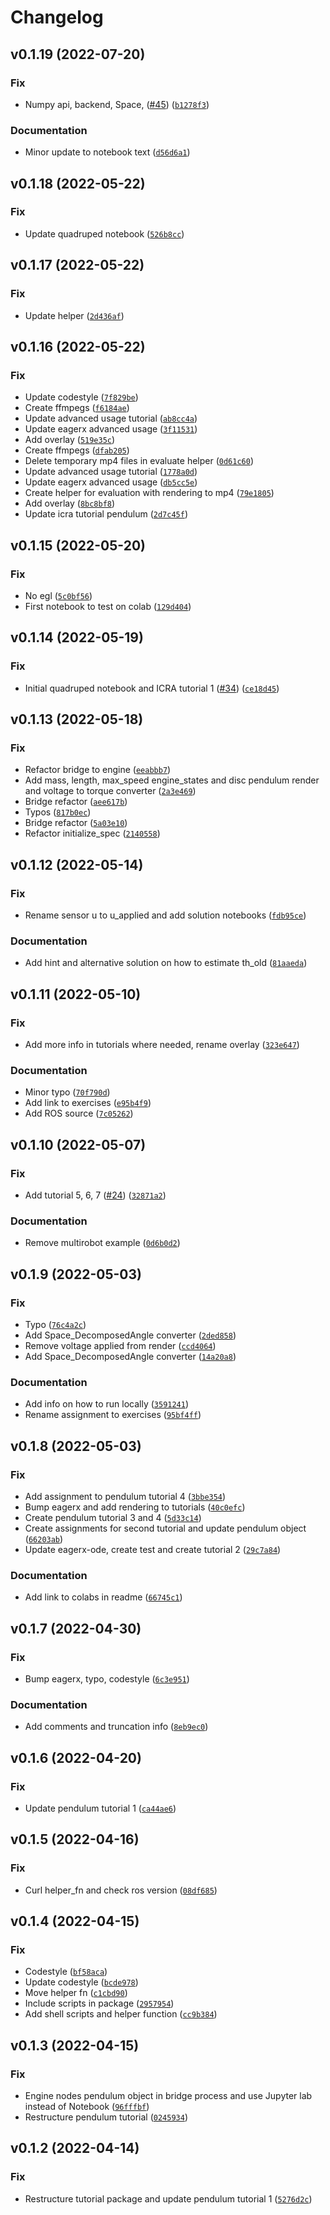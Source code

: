 # Changelog

<!--next-version-placeholder-->

## v0.1.19 (2022-07-20)
### Fix
* Numpy api, backend, Space, ([#45](https://github.com/eager-dev/eagerx_tutorials/issues/45)) ([`b1278f3`](https://github.com/eager-dev/eagerx_tutorials/commit/b1278f3dd37c832f974904c3ca46c00c58fe1f79))

### Documentation
* Minor update to notebook text ([`d56d6a1`](https://github.com/eager-dev/eagerx_tutorials/commit/d56d6a1688351caf5a0076428df7ca1c5e5e3ef2))

## v0.1.18 (2022-05-22)
### Fix
* Update quadruped notebook ([`526b8cc`](https://github.com/eager-dev/eagerx_tutorials/commit/526b8ccecd3f061710e57a608a6287eeab56bbc6))

## v0.1.17 (2022-05-22)
### Fix
* Update helper ([`2d436af`](https://github.com/eager-dev/eagerx_tutorials/commit/2d436af65e8667c5a7ba8db6d573173c93764a58))

## v0.1.16 (2022-05-22)
### Fix
* Update codestyle ([`7f829be`](https://github.com/eager-dev/eagerx_tutorials/commit/7f829be2a8a8e10ae8e7d9bf8e4dfa6c8a2f7d4a))
* Create ffmpegs ([`f6184ae`](https://github.com/eager-dev/eagerx_tutorials/commit/f6184ae2a0f6642edae9ee192c58ea2a07936b15))
* Update advanced usage tutorial ([`ab8cc4a`](https://github.com/eager-dev/eagerx_tutorials/commit/ab8cc4adfee53bbe5cd1fe390844bf98f85f55ad))
* Update eagerx advanced usage ([`3f11531`](https://github.com/eager-dev/eagerx_tutorials/commit/3f115310e8d0592ece75f9c19537a546f555a23e))
* Add overlay ([`519e35c`](https://github.com/eager-dev/eagerx_tutorials/commit/519e35c715485a61280bebf63cfb3c871d4689f3))
* Create ffmpegs ([`dfab205`](https://github.com/eager-dev/eagerx_tutorials/commit/dfab2053f0e3ac6379fdef8291ff633aad6f1414))
* Delete temporary mp4 files in evaluate helper ([`0d61c60`](https://github.com/eager-dev/eagerx_tutorials/commit/0d61c60faab11739ea017be1a9630b574686e5e2))
* Update advanced usage tutorial ([`1778a0d`](https://github.com/eager-dev/eagerx_tutorials/commit/1778a0d09a6df02b1234947b26bacc7e6764974c))
* Update eagerx advanced usage ([`db5cc5e`](https://github.com/eager-dev/eagerx_tutorials/commit/db5cc5e581f53b3acb81acdab3cb0fe32fc70f2b))
* Create helper for evaluation with rendering to mp4 ([`79e1805`](https://github.com/eager-dev/eagerx_tutorials/commit/79e18056ead9e5e21ce63e1582301de7e2be191a))
* Add overlay ([`8bc8bf8`](https://github.com/eager-dev/eagerx_tutorials/commit/8bc8bf8b452071851091e2ce7b11318da9bce517))
* Update icra tutorial pendulum ([`2d7c45f`](https://github.com/eager-dev/eagerx_tutorials/commit/2d7c45ff662ff7e0ebd88068ab07197afd1f3e05))

## v0.1.15 (2022-05-20)
### Fix
* No egl ([`5c0bf56`](https://github.com/eager-dev/eagerx_tutorials/commit/5c0bf567f7fe05b0a21294e5d937db7abdde01e0))
* First notebook to test on colab ([`129d404`](https://github.com/eager-dev/eagerx_tutorials/commit/129d404fbe923427ebdb81c0b75243fab7f836f9))

## v0.1.14 (2022-05-19)
### Fix
* Initial quadruped notebook and ICRA tutorial 1 ([#34](https://github.com/eager-dev/eagerx_tutorials/issues/34)) ([`ce18d45`](https://github.com/eager-dev/eagerx_tutorials/commit/ce18d457b86353ded874f55ba0e1f28af8a16d65))

## v0.1.13 (2022-05-18)
### Fix
* Refactor bridge to engine ([`eeabbb7`](https://github.com/eager-dev/eagerx_tutorials/commit/eeabbb726021f4fa4ab8b1912dae99bdbe98fe7f))
* Add mass, length, max_speed engine_states and disc pendulum render and voltage to torque converter ([`2a3e469`](https://github.com/eager-dev/eagerx_tutorials/commit/2a3e469f9b1c88150e882fb7dcc04604b53c1aee))
* Bridge refactor ([`aee617b`](https://github.com/eager-dev/eagerx_tutorials/commit/aee617b09c0d603c3795a8845b103dea692db2d9))
* Typos ([`817b0ec`](https://github.com/eager-dev/eagerx_tutorials/commit/817b0eca28a044f1973ed1c8fd25f14fa354890e))
* Bridge refactor ([`5a03e10`](https://github.com/eager-dev/eagerx_tutorials/commit/5a03e105591d10b9954eb5fbda188eac69420b9c))
* Refactor initialize_spec ([`2140558`](https://github.com/eager-dev/eagerx_tutorials/commit/2140558d700a7188b17c8b6cf26e685b4ba9c135))

## v0.1.12 (2022-05-14)
### Fix
* Rename sensor u to u_applied and add solution notebooks ([`fdb95ce`](https://github.com/eager-dev/eagerx_tutorials/commit/fdb95ce199dcf6d6cb9aa34286984936f35ef541))

### Documentation
* Add hint and alternative solution on how to estimate th_old ([`81aaeda`](https://github.com/eager-dev/eagerx_tutorials/commit/81aaeda86b313a14eed5aeee4dc40c1db49a37d1))

## v0.1.11 (2022-05-10)
### Fix
* Add more info in tutorials where needed, rename overlay ([`323e647`](https://github.com/eager-dev/eagerx_tutorials/commit/323e64754f6271c940eb8eaa7ffcdb7a002a54d8))

### Documentation
* Minor typo ([`70f790d`](https://github.com/eager-dev/eagerx_tutorials/commit/70f790de521c44aa8fd29e2dcdaa031aa4753252))
* Add link to exercises ([`e95b4f9`](https://github.com/eager-dev/eagerx_tutorials/commit/e95b4f9489d0ff5acad6ffd110a3940ccd6399c6))
* Add ROS source ([`7c05262`](https://github.com/eager-dev/eagerx_tutorials/commit/7c05262d70d8d461dc89c9978d0a9cf033b2c057))

## v0.1.10 (2022-05-07)
### Fix
* Add tutorial 5, 6, 7 ([#24](https://github.com/eager-dev/eagerx_tutorials/issues/24)) ([`32871a2`](https://github.com/eager-dev/eagerx_tutorials/commit/32871a2da53072764d642679fd0d750e7d064bc8))

### Documentation
* Remove multirobot example ([`0d6b0d2`](https://github.com/eager-dev/eagerx_tutorials/commit/0d6b0d2e98b408976bc53918fe339d210c880a90))

## v0.1.9 (2022-05-03)
### Fix
* Typo ([`76c4a2c`](https://github.com/eager-dev/eagerx_tutorials/commit/76c4a2c96e9e5ded74657f1e816a93a5f7624f77))
* Add Space_DecomposedAngle converter ([`2ded858`](https://github.com/eager-dev/eagerx_tutorials/commit/2ded8583b1ab62c1c4dabb28d8c200c5cd00622b))
* Remove voltage applied from render ([`ccd4064`](https://github.com/eager-dev/eagerx_tutorials/commit/ccd4064449ba31b1807ec7c79331aa6592cfb27e))
* Add Space_DecomposedAngle converter ([`14a20a8`](https://github.com/eager-dev/eagerx_tutorials/commit/14a20a81394c92388899ae8be98bbafd9510f059))

### Documentation
* Add info on how to run locally ([`3591241`](https://github.com/eager-dev/eagerx_tutorials/commit/35912419d5dc82a3de509ef7411c356251d55f7d))
* Rename assignment to exercises ([`95bf4ff`](https://github.com/eager-dev/eagerx_tutorials/commit/95bf4ff19c0711eca10023b3c871da141702a97b))

## v0.1.8 (2022-05-03)
### Fix
* Add assignment to pendulum tutorial 4 ([`3bbe354`](https://github.com/eager-dev/eagerx_tutorials/commit/3bbe354e58d0623d0f430840cac65079b022b351))
* Bump eagerx and add rendering to tutorials ([`40c0efc`](https://github.com/eager-dev/eagerx_tutorials/commit/40c0efc819764124fda4bd353ce946ad9c80691e))
* Create pendulum tutorial 3 and 4 ([`5d33c14`](https://github.com/eager-dev/eagerx_tutorials/commit/5d33c14a5a08bc2394284f0fc6b6135b81a20375))
* Create assignments for second tutorial and update pendulum object ([`66203ab`](https://github.com/eager-dev/eagerx_tutorials/commit/66203ab819b0b7618a2dd839280af0dae44c108f))
* Update eagerx-ode, create test and create tutorial 2 ([`29c7a84`](https://github.com/eager-dev/eagerx_tutorials/commit/29c7a84c4e0168d0a8a4bc414bec4869ce2e78a0))

### Documentation
* Add link to colabs in readme ([`66745c1`](https://github.com/eager-dev/eagerx_tutorials/commit/66745c118103a046d4022e0ec8b2b021757c526d))

## v0.1.7 (2022-04-30)
### Fix
* Bump eagerx, typo, codestyle ([`6c3e951`](https://github.com/eager-dev/eagerx_tutorials/commit/6c3e95120a5ab419c10c47a2e6e9cfba8b0bacab))

### Documentation
* Add comments and truncation info ([`8eb9ec0`](https://github.com/eager-dev/eagerx_tutorials/commit/8eb9ec0a7e2791d20948dfe5f872abea7f29ee88))

## v0.1.6 (2022-04-20)
### Fix
* Update pendulum tutorial 1 ([`ca44ae6`](https://github.com/eager-dev/eagerx_tutorials/commit/ca44ae6c64206af241b3ab0f57589178e26cb380))

## v0.1.5 (2022-04-16)
### Fix
* Curl helper_fn and check ros version  ([`08df685`](https://github.com/eager-dev/eagerx_tutorials/commit/08df685508ac8ef8c8e6cd1a5ca9f41100a2f319))

## v0.1.4 (2022-04-15)
### Fix
* Codestyle ([`bf58aca`](https://github.com/eager-dev/eagerx_tutorials/commit/bf58acaf95bc2ae6e0fd94bd40fcca63f129a9a7))
* Update codestyle ([`bcde978`](https://github.com/eager-dev/eagerx_tutorials/commit/bcde978643cca8aa601280347329e0fd882b822a))
* Move helper fn ([`c1cbd90`](https://github.com/eager-dev/eagerx_tutorials/commit/c1cbd90139ca10b6cdc9daa7761a0870a66f8fb5))
* Include scripts in package ([`2957954`](https://github.com/eager-dev/eagerx_tutorials/commit/2957954b6f8d79cb90fa2bf1cb32aaf49d54761a))
* Add shell scripts and helper function ([`cc9b384`](https://github.com/eager-dev/eagerx_tutorials/commit/cc9b3844de6c2b26062b894b8d90dd61ffd7499c))

## v0.1.3 (2022-04-15)
### Fix
* Engine nodes pendulum object in bridge process and use Jupyter lab instead of Notebook ([`96fffbf`](https://github.com/eager-dev/eagerx_tutorials/commit/96fffbfb88f7c60ad1a97c8702383cb1edf32fd9))
* Restructure pendulum tutorial ([`0245934`](https://github.com/eager-dev/eagerx_tutorials/commit/024593446c7e07b3a02f8d62e3bdaaf35ecbb444))

## v0.1.2 (2022-04-14)
### Fix
* Restructure tutorial package and update pendulum tutorial 1 ([`5276d2c`](https://github.com/eager-dev/eagerx_tutorials/commit/5276d2cc2bbca29c012a2968c9120056a2066f01))
